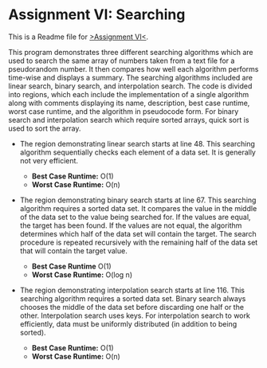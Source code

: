 # Assignment VI: Searching
This is a Readme file for [>Assignment VI<](https://github.com/fatjosephina/al-khwarizmi/blob/main/AssignmentVI/AssignmentVI/Program.cs).

This program demonstrates three different searching algorithms which are used to search the same array of numbers taken from a text file for a pseudorandom number. It then compares how well each algorithm performs time-wise and displays a summary. The searching algorithms included are linear search, binary search, and interpolation search. The code is divided into regions, which each include the implementation of a single algorithm along with comments displaying its name, description, best case runtime, worst case runtime, and the algorithm in pseudocode form. For binary search and interpolation search which require sorted arrays, quick sort is used to sort the array.

* The region demonstrating linear search starts at line 48. This searching algorithm sequentially checks each element of a data set. It is generally not very efficient.
  * **Best Case Runtime:** O(1)
  * **Worst Case Runtime:** O(n)

* The region demonstrating binary search starts at line 67. This searching algorithm requires a sorted data set. It compares the value in the middle of the data set to the value being searched for. If the values are equal, the target has been found. If the values are not equal, the algorithm determines which half of the data set will contain the target. The search procedure is repeated recursively with the remaining half of the data set that will contain the target value.
  * **Best Case Runtime** O(1)
  * **Worst Case Runtime:** O(log n)

* The region demonstrating interpolation search starts at line 116. This searching algorithm requires a sorted data set. Binary search always chooses the middle of the data set before discarding one half or the other. Interpolation search uses keys. For interpolation search to work efficiently, data must be uniformly distributed (in addition to being sorted).
  * **Best Case Runtime:** O(1)
  * **Worst Case Runtime:** O(n)
